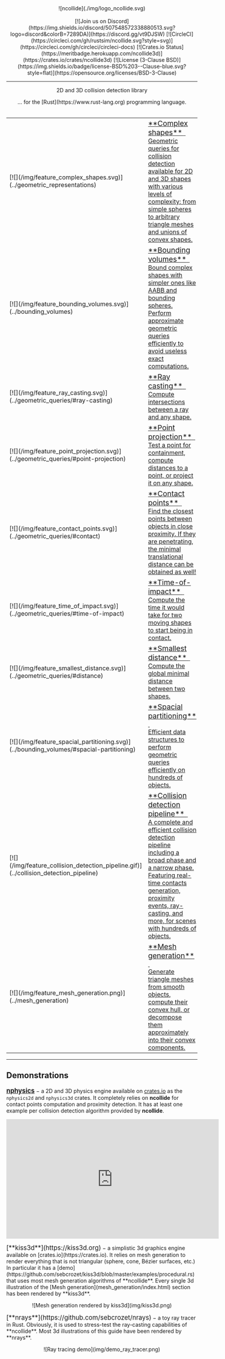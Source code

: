 <center>
![ncollide](./img/logo_ncollide.svg)
</center>
<br/>
<center>
[![Join us on Discord](https://img.shields.io/discord/507548572338880513.svg?logo=discord&colorB=7289DA)](https://discord.gg/vt9DJSW)
[![CircleCI](https://circleci.com/gh/rustsim/ncollide.svg?style=svg)](https://circleci.com/gh/circleci/circleci-docs)
[![Crates.io Status](https://meritbadge.herokuapp.com/ncollide3d)](https://crates.io/crates/ncollide3d)
[![License (3-Clause BSD)](https://img.shields.io/badge/license-BSD%203--Clause-blue.svg?style=flat)](https://opensource.org/licenses/BSD-3-Clause)

-----

<span class="h1 headline">2D and 3D collision detection library</span>
<div></div>
<span class="subheadline">… for the [Rust](https://www.rust-lang.org) programming language.</span>
</center>

<br>

<table markdown="1">
<tr>
    <td>[![](/img/feature_complex_shapes.svg)](../geometric_representations)</td>
    <td style="vertical-align:middle">
    <a href="../geometric_representations" id="no_highlight">
    <div>
    <big>**Complex shapes**</big>
    <span class="home_dummy_link">&nbsp;<i class="fa fa-external-link" aria-hidden="true"></i></span>
    <br>
    Geometric queries for collision detection available for 2D and 3D shapes
    with various levels of complexity: from simple spheres to arbitrary
    triangle meshes and unions of convex shapes.
    </div>
    </a>
    </td>
</tr>
<tr>
    <td>[![](/img/feature_bounding_volumes.svg)](../bounding_volumes)</td>
    <td style="vertical-align:middle">
    <a href="../bounding_volumes" id="no_highlight">
    <div>
    <big>**Bounding volumes**</big>
    <span class="home_dummy_link">&nbsp;<i class="fa fa-external-link" aria-hidden="true"></i></span>
    <br>
    Bound complex shapes with simpler ones like AABB and bounding spheres.
    Perform approximate geometric queries efficiently to avoid useless exact
    computations.
    </div>
    </a>
    </td>
</tr>
<tr>
    <td>[![](/img/feature_ray_casting.svg)](../geometric_queries/#ray-casting)</td>
    <td style="vertical-align:middle">
    <a href="../geometric_queries/#ray-casting" id="no_highlight">
    <div>
    <big>**Ray casting**</big>
    <span class="home_dummy_link">&nbsp;<i class="fa fa-external-link" aria-hidden="true"></i></span>
    <br>
    Compute intersections between a ray and any shape.
    </div>
    </a>
    </td>
</tr>
<tr>
    <td>[![](/img/feature_point_projection.svg)](../geometric_queries/#point-projection)</td>
    <td style="vertical-align:middle">
    <a href="../geometric_queries/#point-projection" id="no_highlight">
    <div>
    <big>**Point projection**</big>
    <span class="home_dummy_link">&nbsp;<i class="fa fa-external-link" aria-hidden="true"></i></span>
    <br>
    Test a point for containment, compute distances to a point, or project it
    on any shape.
    </div>
    </a>
    </td>
</tr>
<tr>
    <td>[![](/img/feature_contact_points.svg)](../geometric_queries/#contact)</td>
    <td style="vertical-align:middle">
    <a href="../geometric_queries/#contact" id="no_highlight">
    <div>
    <big>**Contact points**</big>
    <span class="home_dummy_link">&nbsp;<i class="fa fa-external-link" aria-hidden="true"></i></span>
    <br>
    Find the closest points between objects in close proximity.  If they are
    penetrating, the minimal translational distance can be obtained as well!
    </div>
    </a>
    </td>
</tr>
<tr>
    <td>[![](/img/feature_time_of_impact.svg)](../geometric_queries/#time-of-impact)</td>
    <td style="vertical-align:middle">
    <a href="../geometric_queries/#time-of-impact" id="no_highlight">
    <div>
    <big>**Time-of-impact**</big>
    <span class="home_dummy_link">&nbsp;<i class="fa fa-external-link" aria-hidden="true"></i></span>
    <br>
    Compute the time it would take for two moving shapes to start being in
    contact.
    </div>
    </a>
    </td>
</tr>
<tr>
    <td>[![](/img/feature_smallest_distance.svg)](../geometric_queries/#distance)</td>
    <td style="vertical-align:middle">
    <a href="../geometric_queries/#distance" id="no_highlight">
    <div>
    <big>**Smallest distance**</big>
    <span class="home_dummy_link">&nbsp;<i class="fa fa-external-link" aria-hidden="true"></i></span>
    <br>
    Compute the global minimal distance between two shapes.
    </div>
    </a>
    </td>
</tr>
<tr>
    <td>[![](/img/feature_spacial_partitioning.svg)](../bounding_volumes/#spacial-partitioning)</td>
    <td style="vertical-align:middle">
    <a href="../bounding_volumes/#spacial-partitioning" id="no_highlight">
    <div>
    <big>**Spacial partitioning**</big>
    <span class="home_dummy_link">&nbsp;<i class="fa fa-external-link" aria-hidden="true"></i></span>
    <br>
    Efficient data structures to perform geometric queries efficiently on
    hundreds of objects.
    </div>
    </a>
    </td>
</tr>
<tr>
    <td>[![](/img/feature_collision_detection_pipeline.gif)](../collision_detection_pipeline)</td>
    <td style="vertical-align:middle">
    <a href="../collision_detection_pipeline" id="no_highlight">
    <div>
    <big>**Collision detection pipeline**</big>
    <span class="home_dummy_link">&nbsp;<i class="fa fa-external-link" aria-hidden="true"></i></span>
    <br>
    A complete and efficient collision detection pipeline including a broad
    phase and a narrow phase. Featuring real-time contacts generation,
    proximity events, ray-casting, and more, for scenes with hundreds of
    objects.
    </div>
    </a>
    </td>
</tr>
<tr>
    <td>[![](/img/feature_mesh_generation.png)](../mesh_generation)</td>
    <td style="vertical-align:middle">
    <a href="../mesh_generation" id="no_highlight">
    <div>
    <big>**Mesh generation**</big>
    <span class="home_dummy_link">&nbsp;<i class="fa fa-external-link" aria-hidden="true"></i></span>
    <br>
    Generate triangle meshes from smooth objects, compute their convex hull, or
    decompose them approximately into their convex components.
    </div>
    </a>
    </td>
</tr>
</table>

----

## Demonstrations

<big>[**nphysics**](https://nphysics.org)</big> − a 2D and 3D physics engine
available on [crates.io](https://crates.io) as the `nphysics2d` and `nphysics3d`
crates.  It completely relies on **ncollide** for contact points computation
and proximity detection. It has at least one example per collision detection
algorithm provided by **ncollide**.
<p>
<center>
<iframe class="youtube_video" width="560" height="315" src="https://www.youtube.com/embed/CANjXZ5rocI" frameborder="0" allowfullscreen></iframe>
</center>
</p>
<big>[**kiss3d**](https://kiss3d.org)</big> − a simplistic 3d graphics engine
available on [crates.io](https://crates.io). It relies on mesh generation to
render everything that is not triangular (sphere, cone, Bézier surfaces, etc.)
In particular it has a
[demo](https://github.com/sebcrozet/kiss3d/blob/master/examples/procedural.rs)
that uses most mesh generation algorithms of **ncollide**. Every single 3d
illustration of the [Mesh generation](mesh_generation/index.html) section has
been rendered by **kiss3d**.
<p>
<center>
![Mesh generation rendered by kiss3d](img/kiss3d.png)
</center>
</p>
<p>
<big>[**nrays**](https://github.com/sebcrozet/nrays)</big> − a toy ray tracer
in Rust. Obviously, it is used to stress-test the ray-casting capabilities of
**ncollide**. Most 3d illustrations of this guide have been rendered by
**nrays**.
</p>
<p>
<center>
![Ray tracing demo](img/demo_ray_tracer.png)
</center>
</p>
